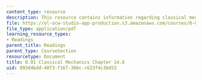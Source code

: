 ```yaml
---
content_type: resource
description: This resource contains information regarding classical mechanics.
file: https://ol-ocw-studio-app-production.s3.amazonaws.com/courses/8-01sc-classical-mechanics-fall-2016/093d4bdd48f3f16736bcc623f4c3bd53_MIT8_01F16_chapter14.6.pdf
file_type: application/pdf
learning_resource_types:
- Readings
parent_title: Readings
parent_type: CourseSection
resourcetype: Document
title: 8.01 Classical Mechanics Chapter 14.6
uid: 093d4bdd-48f3-f167-36bc-c623f4c3bd53
---
```

